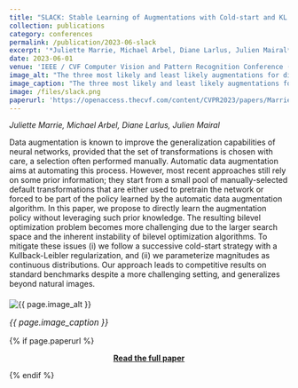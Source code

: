 ```yaml
---
title: "SLACK: Stable Learning of Augmentations with Cold-start and KL regularization"
collection: publications
category: conferences
permalink: /publication/2023-06-slack
excerpt: '*Juliette Marrie, Michael Arbel, Diane Larlus, Julien Mairal*<br><br>This paper proposes a method for automatically learning optimal data augmentation policies.'
date: 2023-06-01
venue: 'IEEE / CVF Computer Vision and Pattern Recognition Conference (CVPR)'
image_alt: "The three most likely and least likely augmentations for different domains, as estimated by SLACK."
image_caption: "The three most likely and least likely augmentations for different domains, as estimated by SLACK."
image: /files/slack.png
paperurl: 'https://openaccess.thecvf.com/content/CVPR2023/papers/Marrie_SLACK_Stable_Learning_of_Augmentations_With_Cold-Start_and_KL_Regularization_CVPR_2023_paper.pdf'
---
```


*Juliette Marrie, Michael Arbel, Diane Larlus, Julien Mairal*

Data augmentation is known to improve the generalization capabilities of neural networks, provided that the set of transformations is chosen with care, a selection often performed manually. Automatic data augmentation aims at automating this process. However, most recent approaches still rely on some prior information; they start from a small pool of manually-selected default transformations that are either used to pretrain the network or forced to be part of the policy learned by the automatic data augmentation algorithm. In this paper, we propose to directly learn the augmentation policy without leveraging such prior knowledge. The resulting bilevel optimization problem becomes more challenging due to the larger search space and the inherent instability of bilevel optimization algorithms. To mitigate these issues (i) we follow a successive cold-start strategy with a Kullback-Leibler regularization, and (ii) we parameterize magnitudes as continuous distributions. Our approach leads to competitive results on standard benchmarks despite a more challenging setting, and generalizes beyond natural images. 

<div style="text-align: left; margin-top: 20px;">
  <img src="{{ page.image }}" alt="{{ page.image_alt }}" style="max-width: 100%;">
  <p style="font-size: 15px; font-style: italic;">{{ page.image_caption }}</p>
</div>

{% if page.paperurl %}
  <p style="text-align: center;"><strong><a href="{{ page.paperurl }}" target="_blank">Read the full paper</a></strong></p>
{% endif %}
